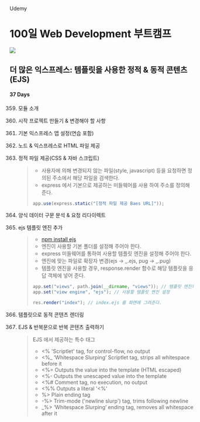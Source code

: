 Udemy

# 100일 Web Development 부트캠프

[<img src="https://img.shields.io/badge/github-%23121011.svg?style=for-the-badge&logo=github&logoColor=white" />](https://github.com/academind/100-days-of-web-development/)

## 더 많은 익스프레스: 템플릿을 사용한 정적 & 동적 콘텐츠(EJS)

#### 37 Days

359. 모듈 소개
360. 시작 프로젝트 만들기 & 변경해야 할 사항
361. 기본 익스프레스 앱 설정(연습 포함)
362. 노드 & 익스프레스로 HTML 파일 제공
363. 정적 파일 제공(CSS & 자바 스크립트)

     > - 사용자에 의해 변경되지 않는 파일(style, javascript) 등을 요청하면 정의된 주소에서 해당 파일을 검색한다.
     > - express 에서 기본으로 제공하는 미들웨어를 사용 하여 주소를 정의해 준다.
     >
     > ```javascript
     > app.use(express.static("[정적 파일 제공 Baes URL]"));
     > ```

364. 양식 데이터 구문 분석 & 요청 리다이렉트
365. ejs 템플릿 엔진 추가

     > - [npm install ejs](https://ejs.co/)
     > - 엔진이 사용할 기본 폴더를 설정해 주어야 한다.
     > - express 미들웨어를 통하여 사용할 템플릿 엔진을 설정해 주어야 한다.
     > - 엔진에 맞는 파일로 확장자 변경(ejs -> _.ejs, pug -> _.pug)
     > - 템플릿 엔진을 사용할 경우, response.render 함수로 해당 템플릿을 응답 객체에 넣어 준다.
     >
     > ```javascript
     > app.set("views", path.join(__dirname, "views")); // 템플릿 엔진의 기본이 되는 위치를 설정
     > app.set("view engine", "ejs"); // 사용할 템플릿 엔진 설정
     >
     > res.render("index"); // index.ejs 를 화면에 그려준다.
     > ```

366. 템플릿으로 동적 콘텐츠 렌더링
367. EJS & 반복문으로 반복 콘텐츠 출력하기

     > EJS 에서 제공하는 특수 태그
     >
     > - <% 'Scriptlet' tag, for control-flow, no output
     > - <%\_ ‘Whitespace Slurping’ Scriptlet tag, strips all whitespace before it
     > - <%= Outputs the value into the template (HTML escaped)
     > - <%- Outputs the unescaped value into the template
     > - <%# Comment tag, no execution, no output
     > - <%% Outputs a literal '<%'
     > - %> Plain ending tag
     > - -%> Trim-mode ('newline slurp') tag, trims following newline
     > - \_%> ‘Whitespace Slurping’ ending tag, removes all whitespace after it
